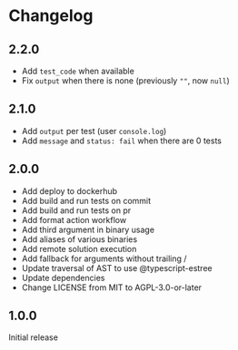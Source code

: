 # Changelog

## 2.2.0

- Add `test_code` when available
- Fix `output` when there is none (previously `""`, now `null`)

## 2.1.0

- Add `output` per test (user `console.log`)
- Add `message` and `status: fail` when there are 0 tests

## 2.0.0

- Add deploy to dockerhub
- Add build and run tests on commit
- Add build and run tests on pr
- Add format action workflow
- Add third argument in binary usage
- Add aliases of various binaries
- Add remote solution execution
- Add fallback for arguments without trailing /
- Update traversal of AST to use @typescript-estree
- Update dependencies
- Change LICENSE from MIT to AGPL-3.0-or-later

## 1.0.0

Initial release
